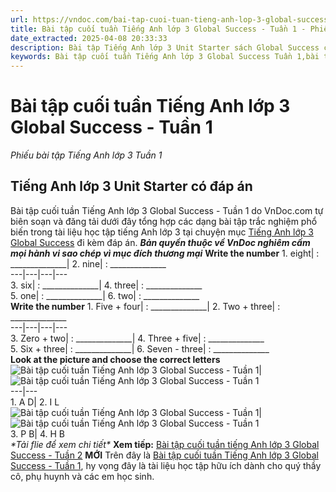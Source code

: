 ```yaml
---
url: https://vndoc.com/bai-tap-cuoi-tuan-tieng-anh-lop-3-global-success-tuan-1-273514
title: Bài tập cuối tuần Tiếng Anh lớp 3 Global Success - Tuần 1 - Phiếu bài tập Tiếng Anh lớp 3 Tuần 1 - VnDoc.com
date_extracted: 2025-04-08 20:33:33
description: Bài tập Tiếng Anh lớp 3 Unit Starter sách Global Success có đáp án đươc biên tập bám sát chương trình SGK tiếng Anh lớp 3 Unit Starter giúp các em ôn tập những Từ vựng - Ngữ pháp tiếng Anh trọng tâm hiệu quả.
keywords: Bài tập cuối tuần Tiếng Anh lớp 3 Global Success Tuần 1,bài tập tiếng anh lớp 3 theo tuần,bài tập tiếng anh lớp 3,bài tập tiếng anh lớp 3 theo unit,bài tập cuối tuần lớp 3,bài tập cuối tuần lớp 3 tuần 1,bài tập cuối tuần lớp 3 tuần 1 môn tiếng anh,bài tập cuối tuần tiếng anh lớp 3,bài tập tiếng anh lớp 3 kết nối tri thức
---
```


# Bài tập cuối tuần Tiếng Anh lớp 3 Global Success - Tuần 1
 _Phiếu bài tập Tiếng Anh lớp 3 Tuần 1_
## Tiếng Anh lớp 3 Unit Starter có đáp án
Bài tập cuối tuần Tiếng Anh lớp 3 Global Success - Tuần 1 do VnDoc.com tự biên soạn và đăng tải dưới đây tổng hợp các dạng bài tập trắc nghiệm phổ biến trong tài liệu học tập tiếng Anh lớp 3 tại chuyện mục [Tiếng Anh lớp 3 Global Success](<https://vndoc.com/tieng-anh-lop-3-kntt>) đi kèm đáp án.
_**Bản quyền thuộc về VnDoc nghiêm cấm mọi hành vi sao chép vì mục đích thương mại**_
**Write the number**
1\. eight| : \_\_\_\_\_\_\_\_\_\_\_\_\_\_| 2\. nine| : \_\_\_\_\_\_\_\_\_\_\_\_\_\_  
---|---|---|---  
3\. six| : \_\_\_\_\_\_\_\_\_\_\_\_\_\_| 4\. three| : \_\_\_\_\_\_\_\_\_\_\_\_\_\_  
5\. one| : \_\_\_\_\_\_\_\_\_\_\_\_\_\_| 6\. two| : \_\_\_\_\_\_\_\_\_\_\_\_\_\_  
**Write the number**
1\. Five + four| : \_\_\_\_\_\_\_\_\_\_\_\_\_\_| 2\. Two + three| : \_\_\_\_\_\_\_\_\_\_\_\_\_\_  
---|---|---|---  
3\. Zero + two| : \_\_\_\_\_\_\_\_\_\_\_\_\_\_| 4\. Three + five| : \_\_\_\_\_\_\_\_\_\_\_\_\_\_  
5\. Six + three| : \_\_\_\_\_\_\_\_\_\_\_\_\_\_| 6\. Seven - three| : \_\_\_\_\_\_\_\_\_\_\_\_\_\_  
**Look at the picture and choose the correct letters**
![Bài tập cuối tuần Tiếng Anh lớp 3 Global Success - Tuần 1](https://i.vdoc.vn/data/image/2022/08/17/bai-tap-cuoi-tuan-tieng-anh-lop-3-global-success-tuan-1-1.jpg)| ![Bài tập cuối tuần Tiếng Anh lớp 3 Global Success - Tuần 1](https://i.vdoc.vn/data/image/2022/08/17/bai-tap-cuoi-tuan-tieng-anh-lop-3-global-success-tuan-1-2.jpg)  
---|---  
1\. A D| 2\. I L  
![Bài tập cuối tuần Tiếng Anh lớp 3 Global Success - Tuần 1](https://i.vdoc.vn/data/image/2022/08/17/bai-tap-cuoi-tuan-tieng-anh-lop-3-global-success-tuan-1-3.jpg)| ![Bài tập cuối tuần Tiếng Anh lớp 3 Global Success - Tuần 1](https://i.vdoc.vn/data/image/2022/08/17/bai-tap-cuoi-tuan-tieng-anh-lop-3-global-success-tuan-1-4.jpg)  
3\. P B| 4\. H B  
 _\*Tải flie để xem chi tiết\*_
 **Xem tiếp:** [Bài tập cuối tuần tiếng Anh lớp 3 Global Success - Tuần 2](<https://vndoc.com/bai-tap-cuoi-tuan-tieng-anh-lop-3-global-success-tuan-2-275234>) **MỚI**
Trên đây là [Bài tập cuối tuần Tiếng Anh lớp 3 Global Success - Tuần 1](<https://vndoc.com/bai-tap-cuoi-tuan-tieng-anh-lop-3-global-success-tuan-1-273514>), hy vọng đây là tài liệu học tập hữu ích dành cho quý thầy cô, phụ huynh và các em học sinh.
